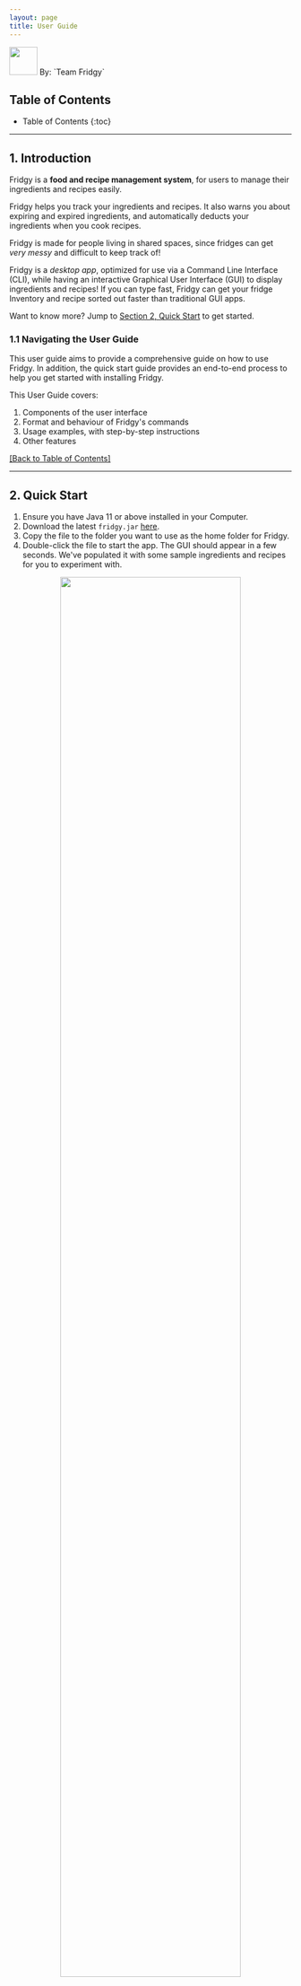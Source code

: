 ```yaml
---
layout: page
title: User Guide
---
```


<img src="images/fridge.png" width="50" id="logo" />
By: `Team Fridgy`

## Table of Contents
* Table of Contents
{:toc}

--------------------------------------------------------------------------------------------------------------------
## 1. Introduction

Fridgy is a **food and recipe management system**, for users to manage their ingredients and recipes easily.

Fridgy helps you track your ingredients and recipes. It also warns you about expiring and expired ingredients, and automatically deducts your ingredients when you cook recipes.

Fridgy is made for people living in shared spaces, since fridges can get *very messy* and difficult to keep track of!

Fridgy is a *desktop app*, optimized for use via a Command Line Interface (CLI), while having an interactive Graphical User Interface (GUI) to display ingredients and recipes! If you can type fast, Fridgy can get your fridge Inventory and recipe sorted out faster than traditional GUI apps.

Want to know more? Jump to [Section 2, Quick Start](#2-quick-start) to get started.

### 1.1 Navigating the User Guide

This user guide aims to provide a comprehensive guide on how to use Fridgy.
In addition, the quick start guide provides an end-to-end process to help you get started with installing Fridgy.

This User Guide covers:

1. Components of the user interface
2. Format and behaviour of Fridgy's commands
3. Usage examples, with step-by-step instructions
4. Other features

[\[Back to Table of Contents\]](#table-of-contents)

--------------------------------------------------------------------------------------------------------------------

<a name="QuickStart"></a>

## 2. Quick Start

1. Ensure you have Java 11 or above installed in your Computer.
2. Download the latest `fridgy.jar` [here](https://github.com/AY2122S1-CS2103T-W11-1/tp/releases).
3. Copy the file to the folder you want to use as the home folder for Fridgy.
4. Double-click the file to start the app. The GUI should appear in a few seconds. We've populated it with some sample ingredients and recipes for you to experiment with.

<a name="startup"></a>
<div style="text-align: center; padding-bottom: 2em">
<img src="images/startup-ss.png" width="80%" id="logo" />
<br>
<i>When you first open Fridgy, it is filled with sample ingredients and recipes</i>
</div>

#### 2.1 Tutorial

Now that Fridgy is installed, you can test out the commands — add ingredients, recipes, and more!

Adding our first ingredient:

`add ingredient -n Grapes -q 100g -e 25-10-2022 -d Seedless grapes`

Then, add a recipe that uses that ingredient:

`add recipe -n Grape juice -i Grapes 50g -s Mash grapes -s Strain juice`

Finally, execute the recipe:

`cook recipe 1`

The quantity of grapes would be deducted accordingly.

Now that you are ready to use Fridgy, you may use clear commands to clear out the sample entries:

`clear ingredient`
`clear recipe`

To exit Fridgy, simply close the application window.

[\[Back to Table of Contents\]](#table-of-contents)

--------------------------------------------------------------------------------------------------------------------

## 3. UI

![Ui](images/Ui layout.png)
#### 3.1 Tabs
Click the `Ingredient` or `Recipe` tab each to show the contents of the Inventory or the Recipe Book respectively.
#### 3.2 Side Bar
A scrollable window that displays all the contents of the Inventory or the Recipe Book depending on the Tab selected
by the user.
#### 3.3 Cards
A card displays the details of each item inside the Inventory or the Recipe Book depending on the tab selected. Each card
represents **one** item.
#### 3.4 CommandLine
Command Line for users to key their commands into.
#### 3.5 CommandOutput
Output of the commands keyed in by users are displayed here.
#### 3.6 MainWindow
Displays the output of `View` command, which expands each ingredient or recipe card for better visibility.

[\[Back to Table of Contents\]](#table-of-contents)

---
## 4. Features

### 4.1 Command Notations Used

- Words between `<` and`>` are parameters to be supplied by the user.

  e.g. in `add ingredient -n <name>`, `<name>` is a parameter which can be used as:<br />`add ingredient -n tomato`.

- Items in square brackets are optional.

  e.g. `add ingredient -n <name> [-d <description>]` can be used as:
     1. `add ingredient -n tomato -d from Africa` or as
     2. `add ingredient -n tomato`

  e.g. `add ingredient -n <name> -q <quantity>[<units>]` can be used as:
     1. `add ingredient -n chicken -q 2` or as
     2. `add ingredient -n chicken -q 2kg`

- Items with `…` after them can be used multiple times.

  e.g. `find ingredient <keyword>...`, can be used as:<br />`find ingredient Strawberry Milk Cheese Tomato`

[\[Back to Table of Contents\]](#table-of-contents)

### 4.2 Command Overview

#### 4.2.1 Command Flags

 Flag | Usage | Description | Compulsory? | Remarks 
---- | ------- | ----------- | ------- | ----
`-n` | `-n <name>` | Name of the ingredient or recipe | Yes | Names can only contain alphanumeric characters or spaces.
`-q` | `-q <quantity> [<unit>]` | Quantity of the ingredient | Yes | Must be a number. Can be followed by a unit of measurement (`g`, `kg`, `mg`, `l`, `ml`, `kl`). Quantities will be converted to grams or litres, and numbers rounded off to 3 decimal places.
`-i` | `-i <ingredient>...` | Ingredients used in the recipe | At least one specified | Must be a name followed by a space and a quantity. Quantity can be followed by a unit of measurement (`g`, `kg`, `mg`, `l`, `ml`, `kl`).
`-e` | `-e <expiry date>` | Expiry date of ingredients | Yes | Must be in the form DD-MM-YYYY.
`-s` | `-s <step>...` | Step used in the recipe | No | Can contain any characters or spaces. 
`-d` | `-d <description>` | Description of the recipe or ingredient | No | Can contain any characters or spaces.
`-t` | `-t <tag>...` | Tag for the ingredient | No | Can contain alphanumeric characters or spaces. There can be at most 1 space between alphanumeric characters.

[\[Back to Table of Contents\]](#table-of-contents)

#### 4.2.2 Command Summary

Action | Format
--------|------------------
[**Add Ingredient**](#441-add-ingredient) | `add ingredient -n <name> -q <quantity>[<units>] -e <expiry date> [-d <description>]`
[**Delete Ingredient**](#442-delete-ingredient) | `delete ingredient <index>...`
[**Edit Ingredient**](#443-edit-ingredient) | `edit ingredient <index> [-n <name>] [-q <quantity> [<units>]] [-e <expiry date>] [-d <description>] [-t <tags>]...`
[**Clear Ingredient**](#444-clear-ingredient) | `clear ingredient [expired]`
[**Find Ingredient**](#445-find-ingredient) | `find ingredient <keyword>...`
[**List Ingredient**](#446-list-ingredient) | `list ingredient`
[**View Ingredient**](#447-view-ingredient) | `view ingredient <index>`
[**Add Recipe**](#451-add-recipe) | `add recipe -n <name> -i <ingredient>... [-d <description>] [-s <steps>]...`
[**Delete Recipe**](#452-delete-recipe) | `delete recipe <index>...`
[**Edit Recipe**](#453-edit-recipe) | `edit recipe <index> [-n <name>] [-i <ingredient>]... [-d <description>] [-s <steps>]...`
[**Clear Recipe**](#454-clear-recipe) | `clear recipe`
[**Find Recipe**](#455-find-recipe) | `find recipe <keyword>...`
[**List Recipe**](#456-list-recipe) | `list recipe`
[**View Recipe**](#457-view-recipe) | `view recipe <index>`
[**Cook Recipe**](#458-cook-recipe) | `cook recipe <index>`

[\[Back to Table of Contents\]](#table-of-contents)

### 4.3 General Commands

#### 4.3.1 Help
**Format:**<br />
`help`

Pops out a window that leads the user to [User Guide](https://ay2122s1-cs2103t-w11-1.github.io/tp/UserGuide.html)
(You are here).

#### 4.3.2 Exit
**Format:**<br />
`exit`

Closes the window and exits the program. All your information will be saved.

[\[Back to Table of Contents\]](#table-of-contents)

### 4.4 Ingredients
This section covers commands related to Inventory management. Any command primarily interacting with ingredients will 
be here.
- Note that by default, Fridgy will sort all Ingredients by expiry dates in descending order i.e. soonest expiring
  item will be at the top.
- If 2 ingredients' expiry dates are the same, they will be sorted in alphabetical order.

#### 4.4.1 Add Ingredient

Add an ingredient to the Inventory.

**Format:**<br />
`add ingredient -n <name> -q <quantity> [<units>] -e <expiry date> [-d <description>] [-t <tags>]...`

**Example(s):**<br />
1. Minimal command flags used:<br />
   Command: `add ingredient -n tomato -q 5 -e 20-02-2077`
   <br />Expected Output:<br />
   ![addCommand2.png](images/ingredientCommands/addCommand2.png) <br />
   <br />
2. All command flags used:<br />
   Command: `add ingredient -n flour -d fresh -q 500g -e 27-09-2021`
   <br />Expected Output:<br />
   ![addCommand1.png](images/ingredientCommands/addCommand1.png)

<br />**Additional Information:**<br />
- Refer to the [Command Flags](#421-command-flags) table for information on each command flag.
    - Valid command flags are: `-n`, `-q`, `-d`, `-e`, `-t`
- Duplicate ingredients are not allowed. 
  - Duplicate ingredients refer to ingredients with the same name (ignoring case) and expiry date.
  - Users are allowed to keep track of ingredients with the same name (ignoring case) but different expiry dates.
- Any expired ingredients will be automatically tagged as <span style="color:GhostWhite;background-color:Crimson">expired</span>.
- Any expiring ingredients (within 7 days from current date) will be automatically tagged as <span style="color:GhostWhite;background-color:DarkOrange">expiring</span>.
- Please ensure that the ingredient names and the units used for quantities are consistent across the Inventory and the Recipe Book if you wish to
  use the [Cook Recipe](#458-cook-recipe) functionality.

[\[Back to Table of Contents\]](#table-of-contents)

#### 4.4.2 Delete Ingredient

Delete ingredient(s) from the Inventory.

**Format:**<br />
`delete ingredient <index>...`

**Example(s):**<br />
1. Command: `delete ingredient 2`
<br />Before:<br />
![deleteCommand.png](images/ingredientCommands/deleteCommand1.png)
   <br />
<br />After:<br />
![deleteCommand2.png](images/ingredientCommands/deleteCommand2.png)

<br />**Additional Information:**<br />
- An index number is required for the Command. Refer to the indexes displayed for each [Card](#33-cards) in the
  [Side Bar](#32-side-bar).
- If multiple index numbers are specified, Fridgy will delete the ingredients at all specified index numbers.

[\[Back to Table of Contents\]](#table-of-contents)

#### 4.4.3 Edit Ingredient

Edit an ingredient from the Inventory.

**Format:**<br />
`edit ingredient <index> [-n <name>] [-q <quantity> [<units>]] [-e <expiry date>] [-d <description>] [-t <tags>]...`

**Example(s):**<br />
1. Command: `edit ingredient 1 -d juicy -t jelly`
<br />Before:<br />
![editCommand1.png](images/ingredientCommands/editCommand1.png)
   <br />
<br />After:<br />
![editCommand2.png](images/ingredientCommands/editCommand2.png)

<br />**Additional Information:**<br />
- An index number is required for the Command. Refer to the indexes displayed for each [Card](#33-cards) in the
  [Side Bar](#32-side-bar).
- Refer to the [Command Flags](#421-command-flags) table for information on each command flag.
    - Valid command flags are: `-n`, `-q`, `-d`, `-e`, `-t`
- **At least one field** must be edited i.e. `edit ingredient 1` is not a valid command.
- Users are not allowed to edit an ingredient into duplicates of other ingredients.
    - Duplicate ingredients refer to ingredients with the same name (ignoring case) and expiry date.
    - Users are allowed to keep track of ingredients with the same name (ignoring case) but different expiry dates.
- Note that when editing the tags of an ingredient, all existing tags will be replaced with the new tags specified.
    - <span style="color:GhostWhite;background-color:Crimson">expired</span> and <span style="color:GhostWhite;background-color:DarkOrange">expiring</span> tags which are automatically added by Fridgy will not be affected.
    
[\[Back to Table of Contents\]](#table-of-contents)

#### 4.4.4 Clear Ingredient

Clear all the ingredients from the Inventory. Add `expired` keyword to only clear expired ingredients.

**Format:**<br />
`clear ingredient [expired]`

**Example(s):**<br />
1. Clear all ingredients:<br />
Command: `clear ingredient`
<br />Expected Output:<br />
![clearCommand.png](images/ingredientCommands/clearCommand.png)
   <br /> <br />
2. Clear expired ingredients:<br /> 
Command: `clear ingredient expired`
<br />Before:<br />
![clearCommand2.png](images/ingredientCommands/clearExpired1.png)
   <br />
<br />After:<br />
![clearCommand3.png](images/ingredientCommands/clearExpired2.png)   

[\[Back to Table of Contents\]](#table-of-contents)

#### 4.4.5 Find Ingredient

- Search for ingredient(s) from the Inventory based on user-inputted keyword(s) that match the **name** of ingredient(s).
- After a [Find Ingredient](#445-find-ingredient) command, to see the full list of ingredients again, please use a
[List Ingredient](#446-list-ingredient) command.

**Format:**<br />
`find ingredient <keyword>...`

**Example(s):**<br />
1. Command: `find ingredient banana cream`
<br />Expected Output:<br />
![findIngredient1.png](images/ingredientCommands/findIngredient.png)

<br />**Additional Information:**<br />
- Keyword(s) are separated by spaces.
  - e.g. "corn chicken beef" will be regarded as "corn", "chicken" and "beef". 
Results will show matches for any of the 3 keywords.

- Match Criteria:
    1. Matching of keyword(s) is case-insensitive.<br />
       e.g. Finding with keyword: "corn" will match with "COrN"
    2. Ingredient(s) will be matched as long as a full keyword is in its name.<br />
       e.g. Finding with keyword: "corn" will match with "cornflour" and "corn flakes" but not "apple core". <br />

[\[Back to Table of Contents\]](#table-of-contents)

#### 4.4.6 List Ingredient

Switch to Ingredient [tab](#31-tabs) and list all ingredients.

**Format:**<br />
`list ingredient`

**Example(s):**<br />
1. Command: `list ingredient`
<br />Expected Output:<br />
![listIngredient1.png](images/ingredientCommands/listIngredient.png)

[\[Back to Table of Contents\]](#table-of-contents)

#### 4.4.7 View Ingredient

Open an ingredient in the [Main Window](#36-mainwindow).

**Format:**<br />
`view ingredient <index>`

**Example(s):**<br />
1. Command: `view ingredient 3`
<br />Expected Output:<br />
![viewCommand1.png](images/ingredientCommands/viewIngredient.png)

<br />**Additional Information:**<br />
- An index number is required for the Command. Refer to the indexes displayed for each [Card](#33-cards) in the
  [Side Bar](#32-side-bar).

[\[Back to Table of Contents\]](#table-of-contents)
  
### 4.5 Recipes
This sections covers commands related to Recipe Book management. Any command primarily interacting with recipes will
be here.

#### 4.5.1 Add Recipe

Add a recipe to the Recipe Book.

**Format:**<br />
`add recipe -n <name> -i <ingredient>... [-d <description>] [-s <steps>]...`

**Example(s):**<br />
1. Minimal command flags used:<br /> 
Command: `add recipe -n pasta -i tomato 2 -i linguine 50g`
<br />Expected Output:<br />
![addRecipe1.png](images/recipeCommands/addRecipe1.png)
<br /> <br />
2. All command flags used:<br />
Command:`add recipe -n Grilled Lamb Chop with Mint Puree -i Mint 5g -i Lamb Chops 1kg -i Butter 20g -i Garlic 20g -s Season
the lamb chops with salt and pepper. -s Grill the lamb chops over medium high heat until cooked with butter.
-s Blend the mint with garlic to make a puree. -s Leave the lamb chops to rest for 5min. -s Serve with mint puree.
-d Juicy lamb chops served medium rare with a refreshing mint puree.`
<br />Expected Output:<br />
![addRecipe2.png](images/recipeCommands/addRecipe2.png)
   
<br />**Additional Information:**<br />
- Refer to the [Command Flags](#421-command-flags) table for information on each command flag.
    - Valid command flags are: `-n`, `-i`, `-s`, `-d`
- Duplicate recipes are not allowed.
  - Duplicate recipes refer to recipes with the same name (ignoring case).
- Recipe ingredients will be highlighted <span style="color:GhostWhite;background-color:Crimson">red</span> if they are missing or expired.  

[\[Back to Table of Contents\]](#table-of-contents)

#### 4.5.2 Delete Recipe

Delete recipe(s) from the Recipe Book.

**Format:**<br />
`delete recipe <index>...`

**Example(s):**<br />
1. Command: `delete recipe 4`
<br />Before:<br />
![deleteRecipe1.png](images/recipeCommands/deleteRecipe1.png)
   <br />
<br />After:<br />
![deleteRecipe2.png](images/recipeCommands/deleteRecipe2.png)

<br />**Additional Information:**<br />
- An index number is required for the Command. Refer to the indexes displayed for each [Card](#33-cards) in the
  [Side Bar](#32-side-bar).
- If multiple index numbers are specified, Fridgy will delete the recipes at all specified index numbers.

[\[Back to Table of Contents\]](#table-of-contents)
 
#### 4.5.3 Edit Recipe

Edit a recipe from the Recipe Book.

**Format**:<br /> 
`edit recipe <index> [-n <name>] [-i <ingredient>]... [-d <description>] [-s <steps>]...`

**Example(s):**<br />
1. Command: `edit recipe 2 -i pork knuckle 5kg -i apple juice 1l`
<br />Before:<br />
![editRecipe1.png](images/recipeCommands/editRecipe1.png)
   <br/>
<br />After:<br />
![editRecipe2.png](images/recipeCommands/editRecipe2.png)

<br />**Additional Information:**<br />
- An index number is required for the Command. Refer to the indexes displayed for each [Card](#33-cards) in the
  [Side Bar](#32-side-bar).
- Refer to the [Command Flags](#421-command-flags) table for information on each command flag.
    - Valid command flags are: `-n`, `-i`, `-s`, `-d`
- **At least one field** must be edited i.e. `edit recipe 1` is not a valid command.
- Users are not allowed to edit a recipe into duplicates of other recipes.
  - Duplicate recipes refer to recipes with the same name (ignoring case).
- Note that when editing ingredients or steps, all existing ingredients or steps will be overwritten with the new
  ingredients or steps specified.

[\[Back to Table of Contents\]](#table-of-contents)

#### 4.5.4 Clear Recipe

Clear all recipes from the Recipe Book.

**Format:**<br />
`clear recipe`

**Example(s):**<br />
1. Command: `clear recipe`
<br />Expected Output: <br />
![clearRecipe.png](images/recipeCommands/clearRecipe.png)

[\[Back to Table of Contents\]](#table-of-contents)

#### 4.5.5 Find Recipe

- Search for recipe(s) from the Recipe Book based on user-inputted keyword(s) that match the name of recipe(s).
- After a [Find Recipe](#455-find-recipe) command, to see the full list of recipes again, 
please use a [List Recipe](#456-list-recipe) command.

**Format:**<br />:
`find recipe <keyword>...`

**Example(s):**<br />
1. Command: `find recipe chop sag`
   <br />Expected Output:<br />
   ![findRecipe.png](images/recipeCommands/findRecipe.png)

<br />**Additional Information:**<br />
- Keyword(s) are separated by spaces.
    - e.g. "corn chicken beef" will be regarded as "corn", "chicken" and "beef".
      Results will show matches for any of the 3 keywords.

- Match Criteria:
    1. Matching of keyword(s) is case-insensitive.<br />
       e.g. Finding with keyword: "corn" will match with "COrN"
    2. Ingredient(s) will be matched as long as a full keyword is in its name.<br />
       e.g. Finding with keyword: "corn" will match with "cornflour" and "corn flakes" but not "apple core". <br />

[\[Back to Table of Contents\]](#table-of-contents)

#### 4.5.6 List Recipe

Switch to Recipe [tab](#31-tabs) and list all recipes.

**Format:**<br />
`list recipe`

**Example(s):**<br />
1. Command: `list recipe`
<br /> Expected Output:<br />
![listRecipe.png](images/recipeCommands/listRecipe.png)

[\[Back to Table of Contents\]](#table-of-contents)

#### 4.5.7 View Recipe

Open a detailed view of a recipe in the [Main Window](#36-mainwindow).

**Format:**<br />
`view recipe <index>`

**Example(s):**<br />
1. Command: `view recipe 6`
   <br />Expected Output:<br />
   ![viewRecipe.png](images/recipeCommands/viewRecipe.png)

<br />**Additional Information:**<br />
- An index number is required for the Command. Refer to the indexes displayed for each [Card](#33-cards) in the
  [Side Bar](#32-side-bar).

[\[Back to Table of Contents\]](#table-of-contents)

#### 4.5.8 Cook Recipe

Cook a recipe and deduct the ingredients required by the chosen recipe from the Inventory.

**Format:**<br />
`cook recipe <index>`

**Example(s):**<br />
1. `cook recipe 6`
<br />Before:<br />
![cookRecipe1.png](images/recipeCommands/cookRecipe1.png)
   <br />
<br />After:<br />
![cookRecipe2.png](images/recipeCommands/cookRecipe2.png)
   <br />
<br />Changes in Ingredients:<br />
![cookRecipe3.png](images/recipeCommands/cookRecipe3.png)

<br />**Additional Information:**<br />
- An index number is required for the Command. Refer to the indexes displayed for each [Card](#33-cards) in the
  [Side Bar](#32-side-bar).
- By default, Fridgy will use ingredients that are closest to expiry first when cooking a recipe.

[\[Back to Table of Contents\]](#table-of-contents)

---
## 5. Glossary

| Term | Definition |
|-----| -----|
| Alphanumeric | Containing alphabets (A to Z) or numbers (0 to 9) only. |
| Inventory | A list of ingredients stored and tracked by Fridgy. |
| Recipe Book | A list of recipes stored and tracked by Fridgy. |
| Command Line Interface | A means for a user to interact with an application through typing text commands. |
| Command Flag | A way to specify input options for a Command Line Interface-based application. |
| Graphical User Interface | A means for a user to interact with an application through pictorial icons such as buttons etc. |

[\[Back to Table of Contents\]](#table-of-contents)

